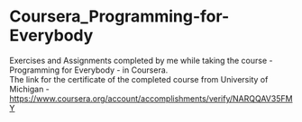 # Coursera_Programming-for-Everybody
Exercises and Assignments completed by me while taking the course - Programming for Everybody - in Coursera.  
The link for the certificate of the completed course from University of Michigan -https://www.coursera.org/account/accomplishments/verify/NARQQAV35FMY
